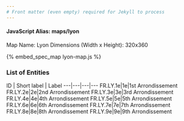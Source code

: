 ```yaml
---
# Front matter (even empty) required for Jekyll to process
---
```


#### JavaScript Alias: maps/lyon

Map Name: Lyon
Dimensions (Width x Height): 320x360



{% embed_spec_map lyon-map.js %}

### List of Entities

ID | Short label | Label
---|---|---|---
FR.LY.1e|1e|1st Arrondissement
FR.LY.2e|2e|2nd Arrondissement
FR.LY.3e|3e|3rd Arrondissement
FR.LY.4e|4e|4th Arrondissement
FR.LY.5e|5e|5th Arrondissement
FR.LY.6e|6e|6th Arrondissement
FR.LY.7e|7e|7th Arrondissement
FR.LY.8e|8e|8th Arrondissement
FR.LY.9e|9e|9th Arrondissement

